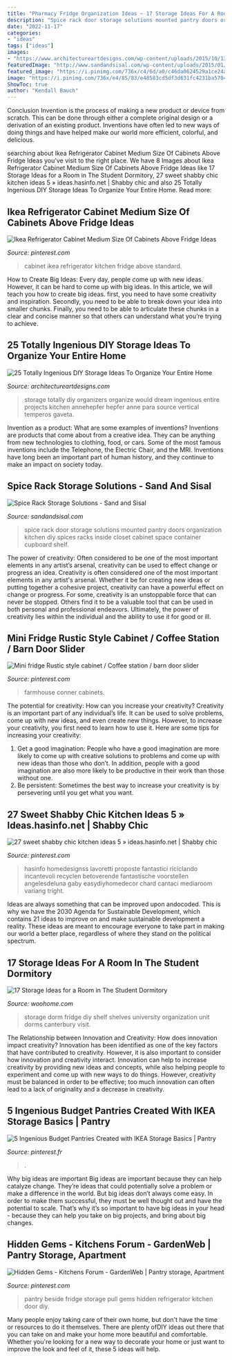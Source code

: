 ```yaml
---
title: "Pharmacy Fridge Organization Ideas ~ 17 Storage Ideas For A Room In The Student Dormitory"
description: "Spice rack door storage solutions mounted pantry doors organization kitchen diy spices racks inside closet cabinet space container cupboard shelf"
date: "2022-11-17"
categories:
- "ideas"
tags: ["ideas"]
images:
- "https://www.architectureartdesigns.com/wp-content/uploads/2015/10/133-630x938.jpg"
featuredImage: "http://www.sandandsisal.com/wp-content/uploads/2015/01/Door-Mounted-Spice-Rack1.png"
featured_image: "https://i.pinimg.com/736x/c4/6d/a0/c46da0624529a1ce24ab6c2ea5c0d46f--pantry-storage-kitchen-organization.jpg"
image: "https://i.pinimg.com/736x/e4/85/83/e48583cd5df3d631fc4231ba5704bf43.jpg"
ShowToc: true
author: "Kendall Bauch"
---
```



Conclusion
Invention is the process of making a new product or device from scratch. This can be done through either a complete original design or a derivation of an existing product. Inventions have often led to new ways of doing things and have helped make our world more efficient, colorful, and delicious.

	

		
searching about Ikea Refrigerator Cabinet Medium Size Of Cabinets Above Fridge Ideas you've visit to the right place. We have 8 Images about Ikea Refrigerator Cabinet Medium Size Of Cabinets Above Fridge Ideas like 17 Storage Ideas for a Room in The Student Dormitory, 27 sweet shabby chic kitchen ideas 5 » ideas.hasinfo.net | Shabby chic and also 25 Totally Ingenious DIY Storage Ideas To Organize Your Entire Home. Read more:
		
    
## Ikea Refrigerator Cabinet Medium Size Of Cabinets Above Fridge Ideas

<img loading=lazy src="https://i.pinimg.com/736x/a0/7a/93/a07a93a19d45e9d7d83aedd79eab8c2a.jpg" onerror="this.onerror=null;this.src='https://tse3.mm.bing.net/th?id=OIP.V6mu9I79xYkvnkcndQaZXQHaLH&amp;pid=15.1';" alt="Ikea Refrigerator Cabinet Medium Size Of Cabinets Above Fridge Ideas">

_Source: pinterest.com_

>cabinet ikea refrigerator kitchen fridge above standard. 

	

How to Create Big Ideas:
Every day, people come up with new ideas. However, it can be hard to come up with big ideas. In this article, we will teach you how to create big ideas. first, you need to have some creativity and inspiration. Secondly, you need to be able to break down your idea into smaller chunks. Finally, you need to be able to articulate these chunks in a clear and concise manner so that others can understand what you’re trying to achieve.

    
## 25 Totally Ingenious DIY Storage Ideas To Organize Your Entire Home

<img loading=lazy src="https://www.architectureartdesigns.com/wp-content/uploads/2015/10/133-630x938.jpg" onerror="this.onerror=null;this.src='https://tse1.mm.bing.net/th?id=OIP.w0U93zYt2lSbuEvVRU4sxQDMEx&amp;pid=15.1';" alt="25 Totally Ingenious DIY Storage Ideas To Organize Your Entire Home">

_Source: architectureartdesigns.com_

>storage totally diy organizers organize would dream ingenious entire projects kitchen annehepfer hepfer anne para source vertical temperos gaveta. 

	

Invention as a product: What are some examples of inventions?
Inventions are products that come about from a creative idea. They can be anything from new technologies to clothing, food, or cars. Some of the most famous inventions include the Telephone, the Electric Chair, and the MRI. Inventions have long been an important part of human history, and they continue to make an impact on society today.

    
## Spice Rack Storage Solutions - Sand And Sisal

<img loading=lazy src="http://www.sandandsisal.com/wp-content/uploads/2015/01/Door-Mounted-Spice-Rack1.png" onerror="this.onerror=null;this.src='https://tse1.mm.bing.net/th?id=OIP.5jMkdPGMN4-egKfJqo9QqgHaLK&amp;pid=15.1';" alt="Spice Rack Storage Solutions - Sand and Sisal">

_Source: sandandsisal.com_

>spice rack door storage solutions mounted pantry doors organization kitchen diy spices racks inside closet cabinet space container cupboard shelf. 

	

The power of creativity: Often considered to be one of the most important elements in any artist’s arsenal, creativity can be used to effect change or progress an idea.
Creativity is often considered one of the most important elements in any artist's arsenal. Whether it be for creating new ideas or putting together a cohesive project, creativity can have a powerful effect on change or progress. For some, creativity is an unstoppable force that can never be stopped. Others find it to be a valuable tool that can be used in both personal and professional endeavors. Ultimately, the power of creativity lies within the individual and the ability to use it for good or ill.

    
## Mini Fridge Rustic Style Cabinet / Coffee Station / Barn Door Slider

<img loading=lazy src="https://i.pinimg.com/originals/41/6a/5b/416a5b1da035137ab49339a22969c1e1.jpg" onerror="this.onerror=null;this.src='https://tse4.mm.bing.net/th?id=OIP.ZPnretw0z5fOcYpAxF8ZYgHaJ3&amp;pid=15.1';" alt="Mini fridge Rustic style cabinet / Coffee station / barn door slider">

_Source: pinterest.com_

>farmhouse conner cabinets. 

	

The potential for creativity: How can you increase your creativity?
Creativity is an important part of any individual’s life. It can be used to solve problems, come up with new ideas, and even create new things. However, to increase your creativity, you first need to learn how to use it. Here are some tips for increasing your creativity: 
1. Get a good imagination: People who have a good imagination are more likely to come up with creative solutions to problems and come up with new ideas than those who don’t. In addition, people with a good imagination are also more likely to be productive in their work than those without one. 
2. Be persistent: Sometimes the best way to increase your creativity is by persevering until you get what you want.

    
## 27 Sweet Shabby Chic Kitchen Ideas 5 » Ideas.hasinfo.net | Shabby Chic

<img loading=lazy src="https://i.pinimg.com/736x/e4/85/83/e48583cd5df3d631fc4231ba5704bf43.jpg" onerror="this.onerror=null;this.src='https://tse4.mm.bing.net/th?id=OIP.fiN0vpxEAzBcj04kdmocQgHaJQ&amp;pid=15.1';" alt="27 sweet shabby chic kitchen ideas 5 » ideas.hasinfo.net | Shabby chic">

_Source: pinterest.com_

>hasinfo homedesignss lavoretti proposte fantastici riciclando incantevoli recyclen betoverende fantastische voorstellen angelesdeluna gaby easydiyhomedecor chard cantaci mediaroom variang tright. 

	

Ideas are always something that can be improved upon andocoded. This is why we have the 2030 Agenda for Sustainable Development, which contains 21 ideas to improve on and make sustainable development a reality. These ideas are meant to encourage everyone to take part in making our world a better place, regardless of where they stand on the political spectrum.

    
## 17 Storage Ideas For A Room In The Student Dormitory

<img loading=lazy src="https://www.woohome.com/wp-content/uploads/2020/06/14-over-the-fridge-shelf.jpg" onerror="this.onerror=null;this.src='https://tse3.mm.bing.net/th?id=OIP.bLu8SeE2GhAOQSa3HFfUDAHaJ3&amp;pid=15.1';" alt="17 Storage Ideas for a Room in The Student Dormitory">

_Source: woohome.com_

>storage dorm fridge diy shelf shelves university organization unit dorms canterbury visit. 

	

The Relationship between Innovation and Creativity: How does innovation impact creativity?
Innovation has been identified as one of the key factors that have contributed to creativity. However, it is also important to consider how innovation and creativity interact. Innovation can help to increase creativity by providing new ideas and concepts, while also helping people to experiment and come up with new ways to do things. However, creativity must be balanced in order to be effective; too much innovation can often lead to a lack of originality and a decrease in creativity.

    
## 5 Ingenious Budget Pantries Created With IKEA Storage Basics | Pantry

<img loading=lazy src="https://i.pinimg.com/736x/0a/62/0e/0a620e8fa7386cb4ff1bd7ce2e5eaef9.jpg" onerror="this.onerror=null;this.src='https://tse4.mm.bing.net/th?id=OIP.bxqDfwDWLmmqITaC3cYq0gHaLH&amp;pid=15.1';" alt="5 Ingenious Budget Pantries Created with IKEA Storage Basics | Pantry">

_Source: pinterest.fr_

>. 

	

Why big ideas are important
Big ideas are important because they can help catalyze change. They’re ideas that could potentially solve a problem or make a difference in the world. But big ideas don’t always come easy. In order to make them successful, they must be well thought out and have the potential to scale.
That’s why it’s so important to have big ideas in your head - because they can help you take on big projects, and bring about big changes.

    
## Hidden Gems - Kitchens Forum - GardenWeb | Pantry Storage, Apartment

<img loading=lazy src="https://i.pinimg.com/736x/c4/6d/a0/c46da0624529a1ce24ab6c2ea5c0d46f--pantry-storage-kitchen-organization.jpg" onerror="this.onerror=null;this.src='https://tse2.mm.bing.net/th?id=OIP.tgN8J3uD8RWv6-PYpDCUigHaJ3&amp;pid=15.1';" alt="Hidden Gems - Kitchens Forum - GardenWeb | Pantry storage, Apartment">

_Source: pinterest.com_

>pantry beside fridge storage pull gems hidden refrigerator kitchen door diy. 

	

Many people enjoy taking care of their own home, but don't have the time or resources to do it themselves. There are plenty ofDIY ideas out there that you can take on and make your home more beautiful and comfortable. Whether you're looking for a new way to decorate your home or just want to improve the look and feel of it, these 5 ideas will help.

